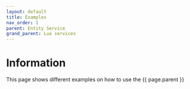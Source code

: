 ```yaml
---
layout: default
title: Examples 
nav_order: 1
parent: Entity Service
grand_parent: Lua services
---
```


# Information

This page shows different examples on how to use the {{ page.parent }}